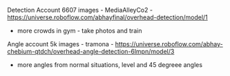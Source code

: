 Detection Account 6607 images - MediaAlleyCo2 - https://universe.roboflow.com/abhayfinal/overhead-detection/model/1
- more crowds in gym - take photos and train


Angle account 5k images - tramona - https://universe.roboflow.com/abhay-chebium-qtdch/overhead-angle-detection-6lmpn/model/3 
- more angles from normal situations, level and 45 degreee angles